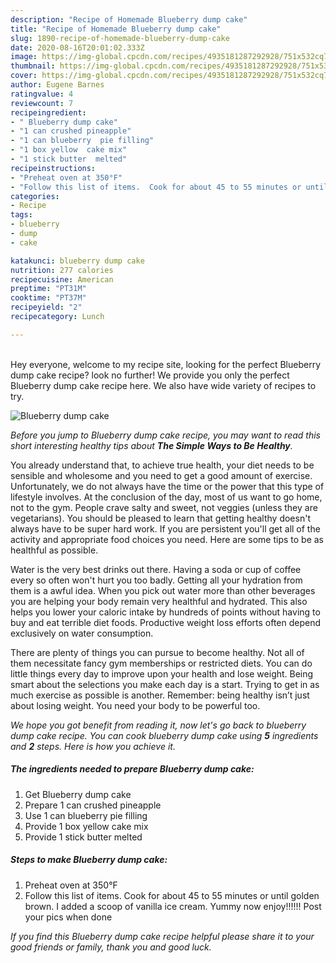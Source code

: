 ```yaml
---
description: "Recipe of Homemade Blueberry dump cake"
title: "Recipe of Homemade Blueberry dump cake"
slug: 1890-recipe-of-homemade-blueberry-dump-cake
date: 2020-08-16T20:01:02.333Z
image: https://img-global.cpcdn.com/recipes/4935181287292928/751x532cq70/blueberry-dump-cake-recipe-main-photo.jpg
thumbnail: https://img-global.cpcdn.com/recipes/4935181287292928/751x532cq70/blueberry-dump-cake-recipe-main-photo.jpg
cover: https://img-global.cpcdn.com/recipes/4935181287292928/751x532cq70/blueberry-dump-cake-recipe-main-photo.jpg
author: Eugene Barnes
ratingvalue: 4
reviewcount: 7
recipeingredient:
- " Blueberry dump cake"
- "1 can crushed pineapple"
- "1 can blueberry  pie filling"
- "1 box yellow  cake mix"
- "1 stick butter  melted"
recipeinstructions:
- "Preheat oven at 350°F"
- "Follow this list of items.  Cook for about 45 to 55 minutes or until golden brown.  I added a scoop of vanilla  ice cream.  Yummy  now enjoy!!!!!!  Post your pics when done"
categories:
- Recipe
tags:
- blueberry
- dump
- cake

katakunci: blueberry dump cake 
nutrition: 277 calories
recipecuisine: American
preptime: "PT31M"
cooktime: "PT37M"
recipeyield: "2"
recipecategory: Lunch

---
```

<br>
Hey everyone, welcome to my recipe site, looking for the perfect Blueberry dump cake recipe? look no further! We provide you only the perfect Blueberry dump cake recipe here. We also have wide variety of recipes to try.
<br>


![Blueberry dump cake](https://img-global.cpcdn.com/recipes/4935181287292928/751x532cq70/blueberry-dump-cake-recipe-main-photo.jpg)

<i>Before you jump to Blueberry dump cake recipe, you may want to read this short interesting healthy tips about <strong>The Simple Ways to Be Healthy</strong>.</i>

You already understand that, to achieve true health, your diet needs to be sensible and wholesome and you need to get a good amount of exercise. Unfortunately, we do not always have the time or the power that this type of lifestyle involves. At the conclusion of the day, most of us want to go home, not to the gym. People crave salty and sweet, not veggies (unless they are vegetarians). You should be pleased to learn that getting healthy doesn't always have to be super hard work. If you are persistent you'll get all of the activity and appropriate food choices you need. Here are some tips to be as healthful as possible.

Water is the very best drinks out there. Having a soda or cup of coffee every so often won't hurt you too badly. Getting all your hydration from them is a awful idea. When you pick out water more than other beverages you are helping your body remain very healthful and hydrated. This also helps you lower your caloric intake by hundreds of points without having to buy and eat terrible diet foods. Productive weight loss efforts often depend exclusively on water consumption.

There are plenty of things you can pursue to become healthy. Not all of them necessitate fancy gym memberships or restricted diets. You can do little things every day to improve upon your health and lose weight. Being smart about the selections you make each day is a start. Trying to get in as much exercise as possible is another. Remember: being healthy isn’t just about losing weight. You need your body to be powerful too. 


<i>We hope you got benefit from reading it, now let's go back to blueberry dump cake recipe. You can cook blueberry dump cake using <strong>5</strong> ingredients and <strong>2</strong> steps. Here is how you achieve it.
</i>

##### The ingredients needed to prepare Blueberry dump cake:

1. Get  Blueberry dump cake
1. Prepare 1 can crushed pineapple
1. Use 1 can blueberry  pie filling
1. Provide 1 box yellow  cake mix
1. Provide 1 stick butter  melted


##### Steps to make Blueberry dump cake:

1. Preheat oven at 350°F
1. Follow this list of items.  Cook for about 45 to 55 minutes or until golden brown.  I added a scoop of vanilla  ice cream.  Yummy  now enjoy!!!!!!  Post your pics when done


<i>If you find this Blueberry dump cake recipe helpful please share it to your good friends or family, thank you and good luck.</i>

